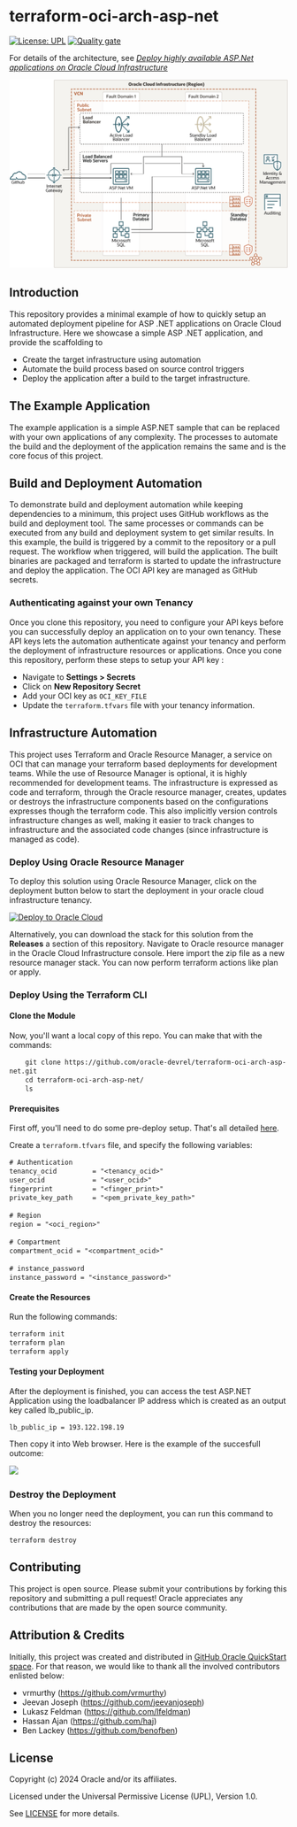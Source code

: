 # terraform-oci-arch-asp-net

[![License: UPL](https://img.shields.io/badge/license-UPL-green)](https://img.shields.io/badge/license-UPL-green) [![Quality gate](https://sonarcloud.io/api/project_badges/quality_gate?project=oracle-devrel_terraform-oci-arch-tomcat-autonomous)](https://sonarcloud.io/dashboard?id=oracle-devrel_terraform-oci-arch-tomcat-autonomous)

For details of the architecture, see [_Deploy highly available ASP.Net applications on Oracle Cloud Infrastructure_](https://docs.oracle.com/en/solutions/deploy-an-oci/index.html)

![](./images/ha-aspnet-oci-arch.png)

## Introduction

This repository provides a minimal example of how to quickly setup an automated deployment pipeline for ASP .NET applications on Oracle Cloud Infrastructure. Here we showcase a simple ASP .NET application, and provide the scaffolding to 
- Create the target infrastructure using automation 
- Automate the build process based on source control triggers
- Deploy the application after a build to the target infrastructure. 

## The Example Application

The example application is a simple ASP.NET sample that can be replaced with your own applications of any complexity. The processes to automate the build and the deployment of the application remains the same and is the core focus of this project.

## Build and Deployment Automation

To demonstrate build and deployment automation while keeping dependencies to a minimum, this project uses GitHub workflows as the build and deployment tool. The same processes or commands can be executed from any build and deployment system to get similar results.
In this example, the build is triggered by a commit to the repository or a pull request. The workflow when triggered, will build the application. The built binaries are packaged and terraform is started to update the infrastructure and deploy the application. The OCI API key are managed as GitHub secrets. 

### Authenticating against your own Tenancy

Once you clone this repository, you need to configure your API keys before you can successfully deploy an application on to your own tenancy. These API keys lets the automation authenticate against your tenancy and perform the deployment of infrastructure resources or applications. Once you cone this repository, perform these steps to setup your API key :
- Navigate to **Settings > Secrets** 
- Click on **New Repository Secret**
- Add your OCI key as `OCI_KEY_FILE`
- Update the `terraform.tfvars` file with your tenancy information.

## Infrastructure Automation

This project uses Terraform and Oracle Resource Manager, a service on OCI that can manage your terraform based deployments for development teams. While the use of Resource Manager is optional, it is highly recommended for development teams. 
The infrastructure is expressed as code and terraform, through the Oracle resource manager, creates, updates or destroys the infrastructure components based on the configurations expresses though the terraform code.  This also implicitly version controls infrastructure changes as well, making it easier to track changes to infrastructure and the associated code changes (since infrastructure is managed as code). 

### Deploy Using Oracle Resource Manager

To deploy this solution using Oracle Resource Manager, click on the deployment button below to start the deployment in your oracle cloud infrastructure tenancy.

[![Deploy to Oracle Cloud](https://oci-resourcemanager-plugin.plugins.oci.oraclecloud.com/latest/deploy-to-oracle-cloud.svg)](https://cloud.oracle.com/resourcemanager/stacks/create?region=home&zipUrl=https://github.com/oracle-devrel/terraform-oci-arch-asp-net/releases/latest/download/terraform-oci-arch-asp-net-stack-latest.zip)

Alternatively, you can download the stack for this solution from the **Releases** a section of this repository. Navigate to Oracle resource manager in the Oracle Cloud Infrastructure console. Here import the zip file as a new resource manager stack. You can now perform terraform actions like plan or apply.

### Deploy Using the Terraform CLI

#### Clone the Module

Now, you'll want a local copy of this repo. You can make that with the commands:

```
    git clone https://github.com/oracle-devrel/terraform-oci-arch-asp-net.git
    cd terraform-oci-arch-asp-net/
    ls
```

#### Prerequisites
First off, you'll need to do some pre-deploy setup.  That's all detailed [here](https://github.com/cloud-partners/oci-prerequisites).

Create a `terraform.tfvars` file, and specify the following variables:

```
# Authentication
tenancy_ocid         = "<tenancy_ocid>"
user_ocid            = "<user_ocid>"
fingerprint          = "<finger_print>"
private_key_path     = "<pem_private_key_path>"

# Region
region = "<oci_region>"

# Compartment
compartment_ocid = "<compartment_ocid>"

# instance_password
instance_password = "<instance_password>"

```

#### Create the Resources
Run the following commands:

    terraform init
    terraform plan
    terraform apply


#### Testing your Deployment
After the deployment is finished, you can access the test ASP.NET Application using the loadbalancer IP address which is created as an output key called lb_public_ip.

````
lb_public_ip = 193.122.198.19

`````

Then copy it into Web browser. Here is the example of the succesfull outcome:

![](./images/app_in_browser.png)

### Destroy the Deployment
When you no longer need the deployment, you can run this command to destroy the resources:

    terraform destroy

## Contributing
This project is open source.  Please submit your contributions by forking this repository and submitting a pull request!  Oracle appreciates any contributions that are made by the open source community.

## Attribution & Credits
Initially, this project was created and distributed in [GitHub Oracle QuickStart space](https://github.com/oracle-quickstart/oci-asp-net). For that reason, we would like to thank all the involved contributors enlisted below:
- vrmurthy (https://github.com/vrmurthy)
- Jeevan Joseph (https://github.com/jeevanjoseph) 
- Lukasz Feldman (https://github.com/lfeldman)
- Hassan Ajan (https://github.com/haj)
- Ben Lackey (https://github.com/benofben)


## License
Copyright (c) 2024 Oracle and/or its affiliates.

Licensed under the Universal Permissive License (UPL), Version 1.0.

See [LICENSE](LICENSE) for more details.